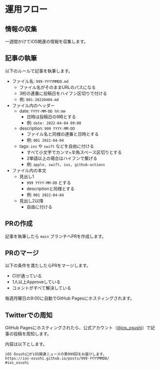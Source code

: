 # 運用フロー

## 情報の収集

一週間かけてiOS関連の情報を収集します。

## 記事の執筆

以下のルールで記事を執筆します。

- ファイル名: `999-YYYYMMDD.md`
  - ファイル名がそのままURLのパスになる
  - 3桁の連番に投稿日をハイフン区切りで付ける
  - 例: `001-20220404.md`
- ファイル内のヘッダー
  - date: `YYYY-MM-DD hh:mm`
    - 日時は投稿日の9時とする
    - 例: `date: 2022-04-04 09:00`
  - description: `999 YYYY-MM-DD`
    - ファイル名と同様の連番と日時とする
    - 例: `001 2022-04-04`
  - tags: `ios` や `swift` などを自由に付ける
    - すべて小文字でカンマ+半角スペース区切りとする
    - 2単語以上の場合はハイフンで繋げる
    - 例: `apple, swift, ios, github-actions`
- ファイル内の本文
  - 見出し1
    - `999 YYYY-MM-DD` とする
    - descriptionと同様とする
    - 例: `001 2022-04-04`
  - 見出し2以降
    - 自由に付ける

## PRの作成

記事を執筆したら `main` ブランチへPRを作成します。

## PRのマージ

以下の条件を満たしたらPRをマージします。

- CIが通っている
- 1人以上Approveしている
- コメントがすべて解決している

毎週月曜日の9:00に自動でGitHub Pagesにホスティングされます。

## Twitterでの周知

GitHub Pagesにホスティングされたら、公式アカウント（[@ios_osushi](https://twitter.com/ios_osushi)）で記事の投稿を周知します。

内容は以下とします。

```
iOS Osushi🍣がiOS関連ニュースの第999回をお届けします。
https://ios-osushi.github.io/posts/999-YYYYMMDD/
#ios_osushi
```
